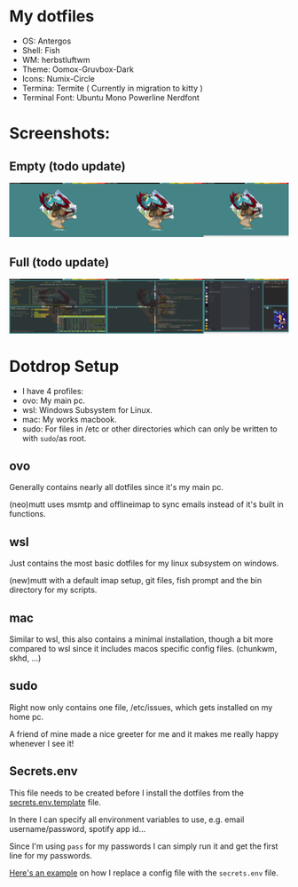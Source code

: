 # My dotfiles

* OS: Antergos
* Shell: Fish
* WM: herbstluftwm
* Theme: Oomox-Gruvbox-Dark
* Icons: Numix-Circle
* Termina: Termite ( Currently in migration to kitty )
* Terminal Font: Ubuntu Mono Powerline Nerdfont

# Screenshots:

## Empty (todo update)
![](empty.png)

## Full (todo update)
![](full.png)

# Dotdrop Setup

* I have 4 profiles:
 * ovo: My main pc.
 * wsl: Windows Subsystem for Linux. 
 * mac: My works macbook.
 * sudo: For files in /etc or other directories which can only be written to with `sudo`/as root.

## ovo
Generally contains nearly all dotfiles since it's my main pc. 

(neo)mutt uses msmtp and offlineimap to sync emails instead of it's built in functions.

## wsl
Just contains the most basic dotfiles for my linux subsystem on windows. 

(new)mutt with a default imap setup, git files, fish prompt and the bin directory for my scripts.

## mac
Similar to wsl, this also contains a minimal installation, though a bit more compared to wsl since it includes macos specific config files. (chunkwm, skhd, ...)

## sudo
Right now only contains one file, /etc/issues, which gets installed on my home pc. 

A friend of mine made a nice greeter for me and it makes me really happy whenever I see it!

## Secrets.env
This file needs to be created before I install the dotfiles from the [secrets.env.template](https://git.hoot.town/lyze/dotfiles-public/src/master/secrets.env.template) file.

In there I can specify all environment variables to use, e.g. email username/password, spotify app id...

Since I'm using `pass` for my passwords I can simply run it and get the first line for my passwords.

[Here's an example](https://git.hoot.town/lyze/dotfiles-public/src/master/dotfiles/config/mopidy/mopidy.conf#L116) on how I replace a config file with the `secrets.env` file.
